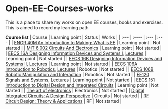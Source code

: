 # Open-EE-Courses-works
This is a place to share my works on open EE courses, books and exercises. This is aimed to record my learning path

**Course list**
| Course      | Learning point | Status     | Works	|
| :---        | :----          | :---       | :---	|
| [ENGR 40M An Introduction to Making: What is EE](https://web.stanford.edu/class/archive/engr/engr40m.1178/index.html)      | Learning point | Not started     |
| [MIT 6.002 Circuits And Electronics](https://ocw.mit.edu/courses/6-002-circuits-and-electronics-spring-2007/)      | Learning point | Not started     |
| [EECS 16A Designing Information Devices and Systems I](https://inst.eecs.berkeley.edu/~ee16a/fa22/), [Lectures](https://www.youtube.com/playlist?list=PLsNggES3qC0wGSzVXhket0O_0K7JF0TQp)      | Learning point | Not started     |
| [EECS 16B Designing Information Devices and Systems II](https://inst.eecs.berkeley.edu/~ee16b/fa20/), [Lectures](https://www.bilibili.com/video/BV1PM4y1M7mV/?spm_id_from=333.337.search-card.all.click&vd_source=928e971e8c767e85639b26fb406d36ca)      | Learning point | Not started     |
| [EECS 106A Introduction to Robotics](https://ucb-ee106.github.io/106a-fa20site/), [Lectures](https://www.bilibili.com/video/BV1jh411B7Re/?vd_source=928e971e8c767e85639b26fb406d36ca)      | Robotics | Not started     |
| [EECS 106B Robotic Manipulation and Interaction](https://ucb-ee106.github.io/106b-sp23site/)      | Robotics | Not started     |
| [EE120 Signals and Systems](https://inst.eecs.berkeley.edu/~ee120/fa19/), [Lectures](https://www.bilibili.com/video/BV1k341187vL/?p=1&vd_source=928e971e8c767e85639b26fb406d36ca)      | Learning point | Not started     |
| [EECS 151 Introduction to Digital Design and Integrated Circuits](https://inst.eecs.berkeley.edu/~eecs151/fa20/)      | Learning point | Not started     |
| [The art of electronics](https://artofelectronics.net/)	|	Electronics	|	Not started	|
| [Digital Integrated Circuits: A Design Perspective](https://www.amazon.com/Digital-Integrated-Circuits-2nd-Rabaey/dp/0130909963)	|	Circuits	|	Not started	|
| [RF Circuit Design: Theory & Applications](https://www.amazon.com/RF-Circuit-Design-Theory-Applications/dp/0131471376)	|	RF	|	Not started	|

